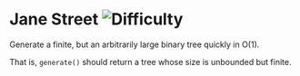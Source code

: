 # Jane Street ![Difficulty](https://img.shields.io/badge/-MEDIUM-yellow)
	
Generate a finite, but an arbitrarily large binary tree quickly in O(1).
	
That is, `generate()` should return a tree whose size is unbounded but finite.
	
